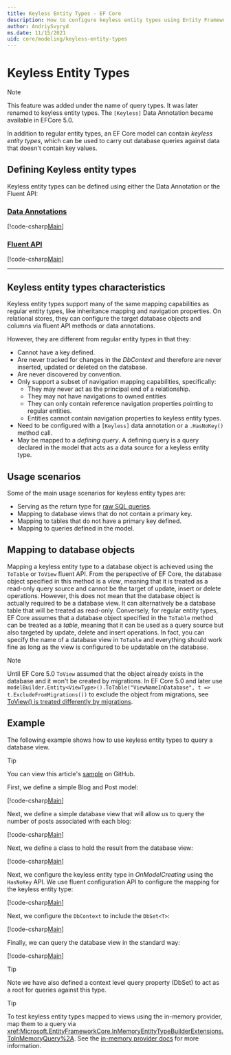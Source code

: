 ```yaml
---
title: Keyless Entity Types - EF Core
description: How to configure keyless entity types using Entity Framework Core
author: AndriySvyryd
ms.date: 11/15/2021
uid: core/modeling/keyless-entity-types
---
```

# Keyless Entity Types

> [!NOTE]
> This feature was added under the name of query types. It was later renamed to keyless entity types. The `[Keyless]` Data Annotation became available in EFCore 5.0.

In addition to regular entity types, an EF Core model can contain _keyless entity types_, which can be used to carry out database queries against data that doesn't contain key values.

## Defining Keyless entity types

Keyless entity types can be defined using either the Data Annotation or the Fluent API:

### [Data Annotations](#tab/data-annotations)

[!code-csharp[Main](../../../samples/core/Modeling/KeylessEntityTypes/DataAnnotations/Keyless.cs?Name=Keyless&highlight=1)]

### [Fluent API](#tab/fluent-api)

[!code-csharp[Main](../../../samples/core/Modeling/KeylessEntityTypes/FluentAPI/Keyless.cs?Name=Keyless&highlight=4)]

***

## Keyless entity types characteristics

Keyless entity types support many of the same mapping capabilities as regular entity types, like inheritance mapping and navigation properties. On relational stores, they can configure the target database objects and columns via fluent API methods or data annotations.

However, they are different from regular entity types in that they:

- Cannot have a key defined.
- Are never tracked for changes in the _DbContext_ and therefore are never inserted, updated or deleted on the database.
- Are never discovered by convention.
- Only support a subset of navigation mapping capabilities, specifically:
  - They may never act as the principal end of a relationship.
  - They may not have navigations to owned entities
  - They can only contain reference navigation properties pointing to regular entities.
  - Entities cannot contain navigation properties to keyless entity types.
- Need to be configured with a `[Keyless]` data annotation or a `.HasNoKey()` method call.
- May be mapped to a _defining query_. A defining query is a query declared in the model that acts as a data source for a keyless entity type.

## Usage scenarios

Some of the main usage scenarios for keyless entity types are:

- Serving as the return type for [raw SQL queries](xref:core/querying/raw-sql).
- Mapping to database views that do not contain a primary key.
- Mapping to tables that do not have a primary key defined.
- Mapping to queries defined in the model.

## Mapping to database objects

Mapping a keyless entity type to a database object is achieved using the `ToTable` or `ToView` fluent API. From the perspective of EF Core, the database object specified in this method is a _view_, meaning that it is treated as a read-only query source and cannot be the target of update, insert or delete operations. However, this does not mean that the database object is actually required to be a database view. It can alternatively be a database table that will be treated as read-only. Conversely, for regular entity types, EF Core assumes that a database object specified in the `ToTable` method can be treated as a _table_, meaning that it can be used as a query source but also targeted by update, delete and insert operations. In fact, you can specify the name of a database view in `ToTable` and everything should work fine as long as the view is configured to be updatable on the database.

> [!NOTE]
> Until EF Core 5.0 `ToView` assumed that the object already exists in the database and it won't be created by migrations. In EF Core 5.0 and later use `modelBuilder.Entity<ViewType>().ToTable("ViewNameInDatabase", t => t.ExcludeFromMigrations())` to exclude the object from migrations, see [ToView() is treated differently by migrations](xref:core/what-is-new/ef-core-5.0/breaking-changes#toview).

## Example

The following example shows how to use keyless entity types to query a database view.

> [!TIP]
> You can view this article's [sample](https://github.com/dotnet/EntityFramework.Docs/tree/main/samples/core/Modeling/KeylessEntityTypes) on GitHub.

First, we define a simple Blog and Post model:

[!code-csharp[Main](../../../samples/core/Modeling/KeylessEntityTypes/Program.cs#Entities)]

Next, we define a simple database view that will allow us to query the number of posts associated with each blog:

[!code-csharp[Main](../../../samples/core/Modeling/KeylessEntityTypes/Program.cs#View)]

Next, we define a class to hold the result from the database view:

[!code-csharp[Main](../../../samples/core/Modeling/KeylessEntityTypes/Program.cs#KeylessEntityType)]

Next, we configure the keyless entity type in _OnModelCreating_ using the `HasNoKey` API.
We use fluent configuration API to configure the mapping for the keyless entity type:

[!code-csharp[Main](../../../samples/core/Modeling/KeylessEntityTypes/Program.cs#Configuration)]

Next, we configure the `DbContext` to include the `DbSet<T>`:

[!code-csharp[Main](../../../samples/core/Modeling/KeylessEntityTypes/Program.cs#DbSet)]

Finally, we can query the database view in the standard way:

[!code-csharp[Main](../../../samples/core/Modeling/KeylessEntityTypes/Program.cs#Query)]

> [!TIP]
> Note we have also defined a context level query property (DbSet) to act as a root for queries against this type.

> [!TIP]
> To test keyless entity types mapped to views using the in-memory provider, map them to a query via <xref:Microsoft.EntityFrameworkCore.InMemoryEntityTypeBuilderExtensions.ToInMemoryQuery%2A>. See the [in-memory provider docs](xref:core/testing/testing-without-the-database#in-memory-provider) for more information.

